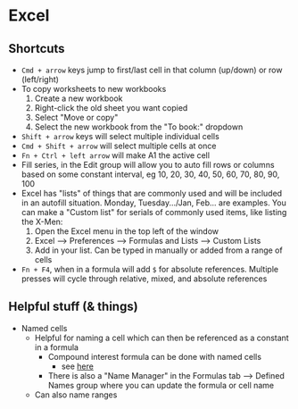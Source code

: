 # Excel

## Shortcuts

- `Cmd + arrow` keys jump to first/last cell in that column (up/down) or row (left/right)
- To copy worksheets to new workbooks
  1. Create a new workbook
  2. Right-click the old sheet you want copied
  3. Select "Move or copy"
  4. Select the new workbook from the "To book:" dropdown
- `Shift + arrow` keys will select multiple individual cells
- `Cmd + Shift + arrow` will select multiple cells at once
- `Fn + Ctrl + left arrow` will make A1 the active cell
- Fill series, in the Edit group will allow you to auto fill rows or columns based on some constant interval, eg 10, 20, 30, 40, 50, 60, 70, 80, 90, 100
- Excel has "lists" of things that are commonly used and will be included in an autofill situation. Monday, Tuesday.../Jan, Feb... are examples. You can make a "Custom list" for serials of commonly used items, like listing the X-Men:
  1. Open the Excel menu in the top left of the window
  2. Excel --> Preferences --> Formulas and Lists --> Custom Lists
  3. Add in your list. Can be typed in manually or added from a range of cells
- `Fn + F4`, when in a formula will add `$` for absolute references. Multiple presses will cycle through relative, mixed, and absolute references

## Helpful stuff (& things)

- Named cells
  - Helpful for naming a cell which can then be referenced as a constant in a formula
    - Compound interest formula can be done with named cells
      - see [here](/Users/jeremyraby/Documents/development/courseNotes/excel/namedCells.jpg)
    - There is also a "Name Manager" in the Formulas tab --> Defined Names group where you can update the formula or cell name
  - Can also name ranges
  